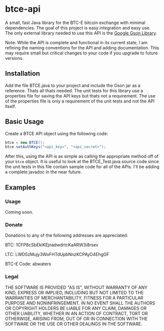 btce-api
========

A small, fast Java library for the BTC-E bitcoin exchange with minimal dependencies.  The goal of this project is easy integration and easy use.  The only external library needed to use this API is the [Google Gson Library](https://code.google.com/p/google-gson/).

Note: While the API is complete and functional in its current state, I am refining the naming conventions for the API and adding documentation.  This may require small but critical changes to your code if you upgrade to future versions.

## Installation

Add the file BTCE.java to your project and include the Gson jar as a reference.  Thats all thats needed.  The unit tests for this library use a properties file for saving the API keys but thats not a requirement.  The use of the properties file is only a requirement of the unit tests and not the API itself.

## Basic Usage

Create a BTCE API object using the following code:

```java
btce = new BTCE();
btce.setAuthKeys("<api_key>", "<api_secret>");
```

After this, using the API is as simple as calling the appropriate method off of your `btce` object.  It is useful to look at the BTCE_Test.java source code since the unit tests in this file contain sample code for all of the APIs.  I'll be adding a complete javadoc in the near future.

## Examples

### Usage

Coming soon.

### Donate

Donations to any of the following addresses are appreciated:

BTC:  1CFP8cSbEkiKEjnadwdrtcKaARW3i8rsev

LTC:  LWD5zMujy3WoFHTdUpbNnzKCPAyD4EhgGF

BTC-E Code: abwaters

### Legal

THE SOFTWARE IS PROVIDED "AS IS", WITHOUT WARRANTY OF ANY KIND, EXPRESS OR IMPLIED, INCLUDING BUT NOT LIMITED TO THE WARRANTIES OF MERCHANTABILITY, FITNESS FOR A 
PARTICULAR PURPOSE AND NONINFRINGEMENT. IN NO EVENT SHALL THE AUTHORS OR COPYRIGHT HOLDERS BE LIABLE FOR ANY CLAIM, DAMAGES OR OTHER LIABILITY, 
WHETHER IN AN ACTION OF CONTRACT, TORT OR OTHERWISE, ARISING FROM, OUT OF OR IN CONNECTION WITH THE SOFTWARE OR THE USE OR OTHER DEALINGS IN THE SOFTWARE.